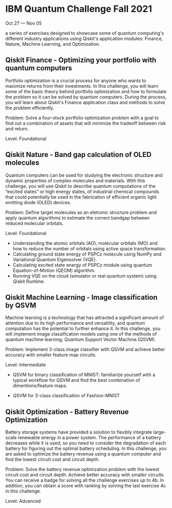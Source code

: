 # IBM Quantum Challenge Fall 2021
Oct 27 — Nov 05

a series of exercises designed to showcase some of quantum computing's different industry applications using Qiskit's application modules: Finance, Nature, Machine Learning, and Optimization.

## Qiskit Finance - Optimizing your portfolio with quantum computers
Portfolio optimization is a crucial process for anyone who wants to maximize returns from their investments. In this challenge, you will learn some of the basic theory behind portfolio optimization and how to formulate the problem so it can be solved by quantum computers. During the process, you will learn about Qiskit's Finance application class and methods to solve the problem efficiently.

Problem: Solve a four-stock portfolio optimization problem with a goal to find out a combination of assets that will minimize the tradeoff between risk and return.

Level: Foundational

## Qiskit Nature - Band gap calculation of OLED molecules
Quantum computers can be used for studying the electronic structure and dynamic properties of complex molecules and materials. With this challenge, you will use Qiskit to describe quantum computations of the “excited states” or high energy states, of industrial chemical compounds that could potentially be used in the fabrication of efficient organic light emitting diode (OLED) devices.

Problem: Define target molecules as an eletronic structure problem and apply quantum algorithms to estimate the correct bandgap between reduced molecular orbitals.

Level: Foundational
* Understanding the atomic orbitals (AO), molecular orbitals (MO) and how to reduce the number of orbitals using active space transformation.
* Calculating ground state energy of PSPCz molecule using NumPy and Variational Quantum Eigensolver (VQE).
* Calculating excited state energy of PSPCz module using quantum Equation-of-Motion (QEOM) algorithm.
* Running VQE on the cloud (simulator or real quantum system) using Qiskit Runtime.

## Qiskit Machine Learning - Image classification by QSVM
Machine learning is a technology that has attracted a significant amount of attention due to its high performance and versatility, and quantum computation has the potential to further enhance it. In this challenge, you will implement image classification models using one of the methods of quantum machine learning; Quantum Support Vector Machine (QSVM).

Problem: Implement 3-class image classifier with QSVM and achieve better accuracy with smaller feature map circuits.

Level: Intermediate

* QSVM for binary classification of MNIST: familiarize yourself with a typical workflow for QSVM and find the best combination of dimentions/feature maps.

* QSVM for 3-class classification of Fashion-MNIST

## Qiskit Optimization - Battery Revenue Optimization
Battery storage systems have provided a solution to flexibly integrate large-scale renewable energy in a power system. The performance of a battery decreases while it is used, so you need to consider the degradation of each battery for figuring out the optimal battery scheduling. In this challenge, you are asked to optimize the battery revenue using a quantum computer and find the lowest circuit cost and circuit depth.

Problem: Solve the battery revenue optimization problem with the lowest circuit cost and circuit depth. Achieve better accuracy with smaller circuits. You can receive a badge for solving all the challenge exercises up to 4b. In addition, you can obtain a score with ranking by solving the last exercise 4c in this challenge.

Level: Advanced
